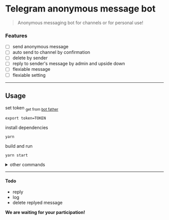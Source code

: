 # Telegram anonymous message bot

> Anonymous messaging bot for channels or for personal use!

### Features

- [ ] send anonymous message
- [ ] auto send to channel by confirmation
- [ ] delete by sender
- [ ] reply to sender's message by admin and upside down
- [ ] flexiable message
- [ ] flexiable setting

----

## Usage

set token <sub>get from [bot father](https://t.me/BotFather)</sub>
```
export token=TOKEN
```
install dependencies
```
yarn
```
build and run
```
yarn start
```

<details>
  <summary>other commands</summary>
<p>
  
  build
  ```
  yarn build
  ```
  run
  ```
  yarn runCode
  ```
</p>
</details>


----

#### Todo

- reply
- log
- delete replyed message

**We are waiting for your participation!**

